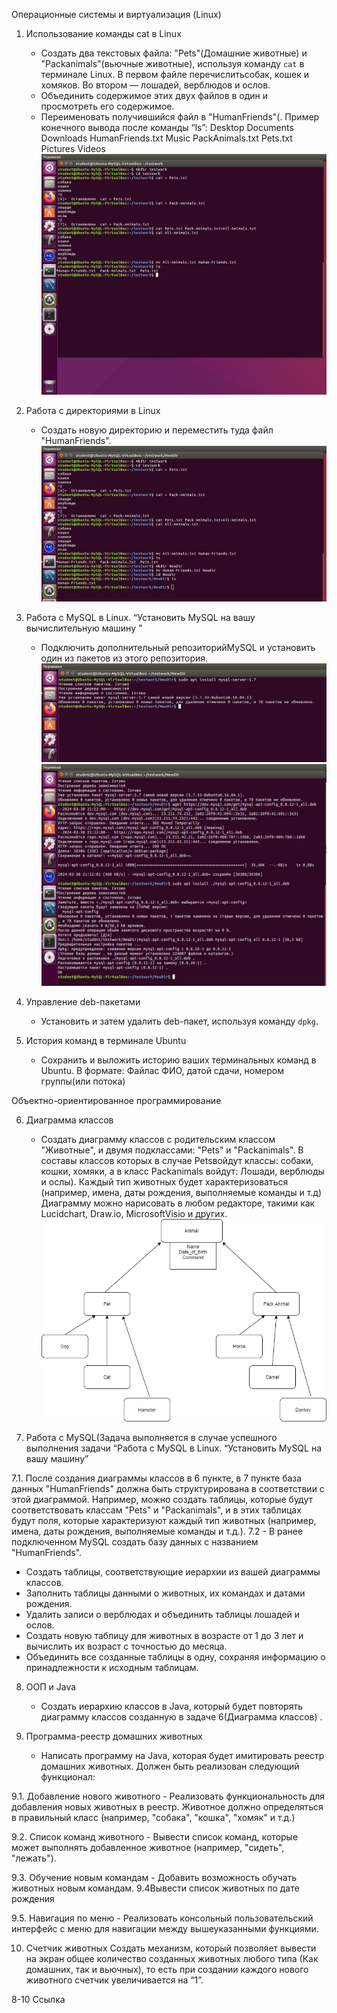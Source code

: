 Операционные системы и виртуализация (Linux)

1. Использование команды cat в Linux
   - Создать два текстовых файла: "Pets"(Домашние животные) и "Packanimals"(вьючные животные), используя команду `cat` в терминале Linux. В первом файле перечислитьсобак, кошек и хомяков. Во втором — лошадей, верблюдов и ослов.
   - Объединить содержимое этих двух файлов в один и просмотреть его содержимое.
   - Переименовать получившийся файл в "HumanFriends"(.
Пример конечного вывода после команды “ls”:
Desktop Documents Downloads  HumanFriends.txt  Music  PackAnimals.txt  Pets.txt  Pictures  Videos
![](1.jpg)

2. Работа с директориями в Linux
   - Создать новую директорию и переместить туда файл "HumanFriends".
![](2.jpg)

3. Работа с MySQL в Linux. “Установить MySQL на вашу вычислительную машину ”
   - Подключить дополнительный репозиторийMySQL и установить один из пакетов из этого репозитория.
![](3_1.jpg)
![](3_2.jpg)
[](5_%D0%A1%D0%B0%D0%B4%D1%87%D0%B8%D0%BA%D0%BE%D0%B2%20%D0%90%D0%BB%D0%B5%D0%BA%D1%81%D0%B5%D0%B9%2006.04.2024_5054.docx)

4. Управление deb-пакетами
   - Установить и затем удалить deb-пакет, используя команду `dpkg`.
[](5_%D0%A1%D0%B0%D0%B4%D1%87%D0%B8%D0%BA%D0%BE%D0%B2%20%D0%90%D0%BB%D0%B5%D0%BA%D1%81%D0%B5%D0%B9%2006.04.2024_5054.docx)

5. История команд в терминале Ubuntu
   - Сохранить и выложить историю ваших терминальных команд в Ubuntu.
В формате: Файлас ФИО, датой сдачи, номером группы(или потока)
[](5_%D0%A1%D0%B0%D0%B4%D1%87%D0%B8%D0%BA%D0%BE%D0%B2%20%D0%90%D0%BB%D0%B5%D0%BA%D1%81%D0%B5%D0%B9%2006.04.2024_5054.docx)


Объектно-ориентированное программирование 

6. Диаграмма классов
   - Создать диаграмму классов с родительским классом "Животные", и двумя подклассами: "Pets" и "Packanimals".
В составы классов которых в случае Petsвойдут классы: собаки, кошки, хомяки, а в класс Packanimals войдут: Лошади, верблюды и ослы).
Каждый тип животных будет характеризоваться (например, имена, даты рождения, выполняемые команды и т.д)
Диаграмму можно нарисовать в любом редакторе, такими как Lucidchart, Draw.io, MicrosoftVisio и других.
[](6.drawio)
![](6.jpg)


7. Работа с MySQL(Задача выполняется в случае успешного выполнения задачи “Работа с MySQL в Linux. “Установить MySQL на вашу машину”

7.1. После создания диаграммы классов в 6 пункте, в 7 пункте база данных "HumanFriends" должна быть структурирована в соответствии с этой диаграммой. Например, можно создать таблицы, которые будут соответствовать классам "Pets" и "Packanimals", и в этих таблицах будут поля, которые характеризуют каждый тип животных (например, имена, даты рождения, выполняемые команды и т.д.).
7.2   - В ранее подключенном MySQL создать базу данных с названием "HumanFriends".
   - Создать таблицы, соответствующие иерархии из вашей диаграммы классов.
   - Заполнить таблицы данными о животных, их командах и датами рождения.
   - Удалить записи о верблюдах и объединить таблицы лошадей и ослов.
   - Создать новую таблицу для животных в возрасте от 1 до 3 лет и вычислить их возраст с точностью до месяца.
   - Объединить все созданные таблицы в одну, сохраняя информацию о принадлежности к исходным таблицам.

[](7.sql)


8. ООП и Java
   - Создать иерархию классов в Java, который будет повторять диаграмму классов созданную в задаче 6(Диаграмма классов) .


9. Программа-реестр домашних животных
    - Написать программу на Java, которая будет имитировать реестр домашних животных.
Должен быть реализован следующий функционал:

9.1. Добавление нового животного
        - Реализовать функциональность для добавления новых животных в реестр.
Животное должно определяться в правильный класс (например, "собака", "кошка", "хомяк" и т.д.)


9.2. Список команд животного
        - Вывести список команд, которые может выполнять добавленное животное (например, "сидеть", "лежать").

9.3. Обучение новым командам
        - Добавить возможность обучать животных новым командам.
  9.4Вывести список животных по дате рождения

9.5. Навигация по меню
        - Реализовать консольный пользовательский интерфейс с меню для навигации между вышеуказанными функциями.

10. Счетчик животных
Создать механизм, который позволяет вывести на экран общее количество созданных животных любого типа (Как домашних, так и вьючных), то есть при создании каждого нового животного счетчик увеличивается на “1”. 

8-10 Ссылка [](Java_Test_Work-main)